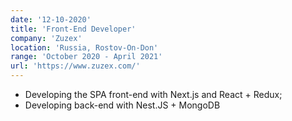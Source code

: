 ```yaml
---
date: '12-10-2020'
title: 'Front-End Developer'
company: 'Zuzex'
location: 'Russia, Rostov-On-Don'
range: 'October 2020 - April 2021'
url: 'https://www.zuzex.com/'
---
```

- Developing the SPA front-end with Next.js and React + Redux;
- Developing back-end with Nest.JS + MongoDB